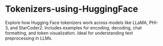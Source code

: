 # Tokenizers-using-HuggingFace
Explore how Hugging Face tokenizers work across models like LLaMA, PHI-3, and StarCoder2. Includes examples for encoding, decoding, chat formatting, and token visualization. Ideal for understanding text preprocessing in LLMs.
